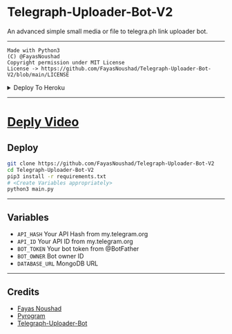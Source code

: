 # Telegraph-Uploader-Bot-V2

An advanced simple small media or file to telegra.ph link uploader bot.

---

```
Made with Python3
(C) @FayasNoushad
Copyright permission under MIT License
License -> https://github.com/FayasNoushad/Telegraph-Uploader-Bot-V2/blob/main/LICENSE
```


<details><summary>Deploy To Heroku</summary>
<p>
<br>
<a href="https://heroku.com/deploy?template=https://github.com/navaneethrkrishna/Telegraph-Uploader-Bot-V2">
  <img src="https://www.herokucdn.com/deploy/button.svg" alt="Deploy">
</a>
</p>
</details>

---

# [Deply Video](https://youtu.be/c-GfUfriP50)


## Deploy

```sh
git clone https://github.com/FayasNoushad/Telegraph-Uploader-Bot-V2
cd Telegraph-Uploader-Bot-V2
pip3 install -r requirements.txt
# <Create Variables appropriately>
python3 main.py
```

---

## Variables

- `API_HASH` Your API Hash from my.telegram.org
- `API_ID` Your API ID from my.telegram.org
- `BOT_TOKEN` Your bot token from @BotFather
- `BOT_OWNER` Bot owner ID
- `DATABASE_URL` MongoDB URL

---

## Credits

- [Fayas Noushad](https://github.com/FayasNoushad)
- [Pyrogram](https://github.com/pyrogram/pyrogram)
- [Telegraph-Uploader-Bot](https://github.com/FayasNoushad/Telegraph-Uploader-Bot)
